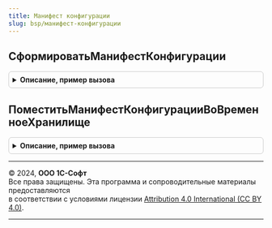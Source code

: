 ```yaml
---
title: Манифест конфигурации
slug: bsp/манифест-конфигурации
---
```



## СформироватьМанифестКонфигурации
<details style="margin: 1em 0; padding: 0.5em; border: 1px solid #ccc; border-radius: 6px;">

<summary style="font-weight: bold; cursor: pointer;">Описание, пример вызова</summary>

```bsl

// Формирует манифест конфигурации (используется для декларации информации о конфигурации
// другим компонентам сервиса).
//
// Возвращаемое значение:
//	ОбъектXDTO - {HTTP://www.1c.ru/1cFresh/Application/Manifest/a.b.c.d}ApplicationInfo.
//
Функция СформироватьМанифестКонфигурации() Экспорт
```

Пример вызова
```bsl
Результат = МанифестКонфигурации.СформироватьМанифестКонфигурации() 
```
</details>

## ПоместитьМанифестКонфигурацииВоВременноеХранилище
<details style="margin: 1em 0; padding: 0.5em; border: 1px solid #ccc; border-radius: 6px;">

<summary style="font-weight: bold; cursor: pointer;">Описание, пример вызова</summary>

```bsl

// Формирует манифест конфигурации, записывает его в файл и помещает двоичные данные файла во временное хранилище.
// Обертка над МанифестКонфигурации.СформироватьМанифестКонфигурации() для вызова из длительных
//  операций или из внешнего соединения.
//
// Параметры:
//  АдресХранилища - Строка - адрес во временном хранилище, по которому требуется поместить двоичные
//  	данные файла манифеста конфигурации.
//
Процедура ПоместитьМанифестКонфигурацииВоВременноеХранилище(Знач АдресХранилища) Экспорт
```

Пример вызова
```bsl
МанифестКонфигурации.ПоместитьМанифестКонфигурацииВоВременноеХранилище(АдресХранилища) 
```
</details>

---

© 2024, **ООО 1С-Софт**  
Все права защищены. Эта программа и сопроводительные материалы предоставляются  
в соответствии с условиями лицензии [Attribution 4.0 International (CC BY 4.0)](https://creativecommons.org/licenses/by/4.0/legalcode).

---
